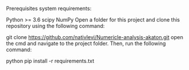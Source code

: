 Prerequisites
system requirements:

Python >= 3.6
scipy
NumPy
Open a folder for this project and clone this repository using the following command:

git clone https://github.com/nativlevi/Numericle-analysis-akaton.git
open the cmd and navigate to the project folder. Then, run the following command:

python pip install -r requirements.txt